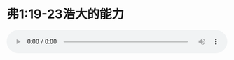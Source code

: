 # 弗1:19-23浩大的能力

<audio style="width: 100%;" preload="false" controls controlslist="nodownload"><source src="//file.simai.life/audio/mp3/old/12330.mp3" type="audio/mpeg">Your browser does not support the audio element.</audio>


